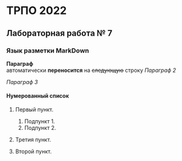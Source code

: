 ТРПО 2022
=========

Лабораторная работа № 7
--------------------------

### Язык разметки MarkDown

**Параграф**  
автоматически __переносится__ на ~~следующую~~ строку
*Параграф 2*

_Параграф 3_

#### Нумерованный список

1. Первый пункт.

   1. Подпункт 1.
   1. Подпункт 2.
1. Третия пункт.
1. Второй пункт.

